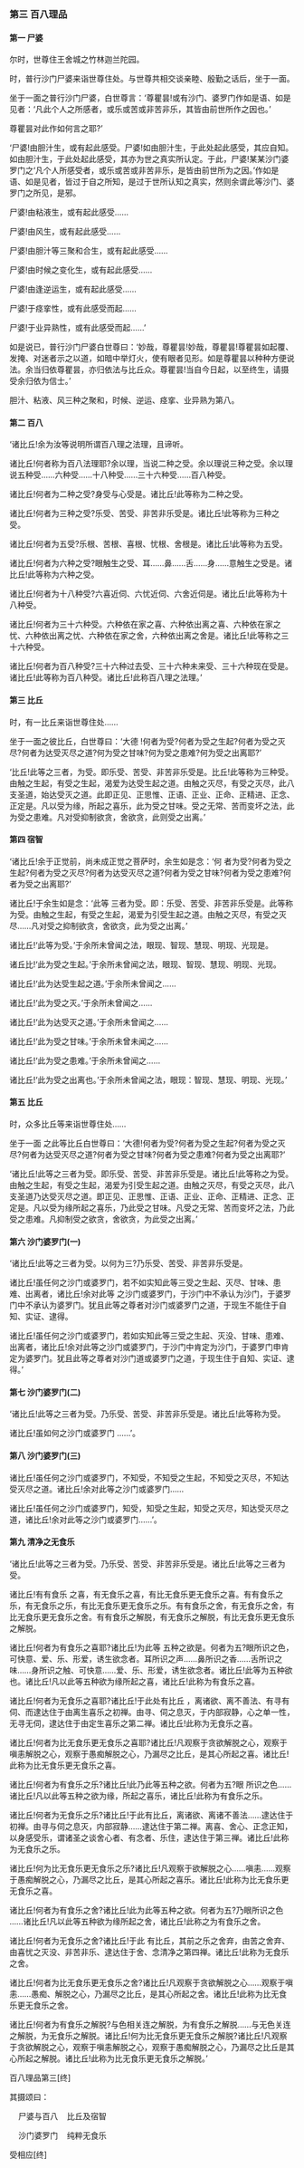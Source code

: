 ### 第三 百八理品

#### 第一 尸婆

尔时，世尊住王舍城之竹林迦兰陀园。

时，普行沙门尸婆来诣世尊住处。与世尊共相交谈亲睦、殷勤之话后，坐于一面。

坐于一面之普行沙门尸婆，白世尊言：‘尊瞿昙!或有沙门、婆罗门作如是语、如是见者：‘凡此个人之所感者，或乐或苦或非苦非乐，其皆由前世所作之因也。’

尊瞿昙对此作如何言之耶?’

‘尸婆!由胆汁生，或有起此感受。尸婆!如由胆汁生，于此处起此感受，其应自知。如由胆汁生，于此处起此感受，其亦为世之真实所认定。于此，尸婆!某某沙门婆罗门之‘凡个人所感受者，或乐或苦或非苦非乐，是皆由前世所为之因。’作如是语、如是见者，皆过于自之所知，是过于世所认知之真实，然则余谓此等沙门、婆罗门之所见，是邪。

尸婆!由粘液生，或有起此感受……

尸婆!由风生，或有起此感受……

尸婆!由胆汁等三聚和合生，或有起此感受……

尸婆!由时候之变化生，或有起此感受……

尸婆!由逢逆运生，或有起此感受……

尸婆!于痉挛性，或有此感受而起……

尸婆!于业异熟性，或有此感受而起……’

如是说已，普行沙门尸婆白世尊曰：‘妙哉，尊瞿昙!妙哉，尊瞿昙!尊瞿昙如起覆、发掩、对迷者示之以道，如暗中举灯火，使有眼者见形。如是尊瞿昙以种种方便说法。余当归依尊瞿昙，亦归依法与比丘众。尊瞿昙!当自今日起，以至终生，请摄受余归依为信士。’

胆汁、粘液、风三种之聚和，时候、逆运、痉挛、业异熟为第八。

#### 第二 百八

‘诸比丘!余为汝等说明所谓百八理之法理，且谛听。

诸比丘!何者称为百八法理耶?余以理，当说二种之受。余以理说三种之受。余以理说五种受……六种受……十八种受……三十六种受……百八种受。

诸比丘!何者为二种之受?身受与心受是。诸比丘!此等称为二种之受。

诸比丘!何者为三种之受?乐受、苦受、非苦非乐受是。诸比丘!此等称为三种之受。

诸比丘!何者为五受?乐根、苦根、喜根、忧根、舍根是。诸比丘!此等称为五受。

诸比丘!何者为六种之受?眼触生之受、耳……鼻……舌……身……意触生之受是。诸比丘!此等称为六种之受。

诸比丘!何者为十八种受?六喜近伺、六忧近伺、六舍近伺是。诸比丘!此等称为十八种受。

诸比丘!何者为三十六种受。六种依在家之喜、六种依出离之喜、六种依在家之忧、六种依出离之忧、六种依在家之舍，六种依出离之舍是。诸比丘!此等称之三十六种受。

诸比丘!何者为百八种受?三十六种过去受、三十六种未来受、三十六种现在受是。诸比丘!此等称为百八种受。诸比丘!此称百八理之法理。’

#### 第三 比丘

时，有一比丘来诣世尊住处……

坐于一面之彼比丘，白世尊曰：‘大德 !何者为受?何者为受之生起?何者为受之灭尽?何者为达受灭尽之道?何为受之甘味?何为受之患难?何为受之出离耶?’

‘比丘!此等之三者，为受。即乐受、苦受、非苦非乐受是。比丘!此等称为三种受。由触之生起，有受之生起，渴爱为达受生起之道。由触之灭尽，有受之灭尽，此八支圣道，始达受灭之道。此即正见、正思惟、正语、正业、正命、正精进、正念、正定是。凡以受为缘，所起之喜乐，此为受之甘味。受之无常、苦而变坏之法，此为受之患难。凡对受抑制欲贪，舍欲贪，此则受之出离。’

#### 第四 宿智

‘诸比丘!余于正觉前，尚未成正觉之菩萨时，余生如是念：‘何 者为受?何者为受之生起?何者为受之灭尽?何者为达受灭尽之道?何者为受之甘味?何者为受之患难?何者为受之出离耶?’

诸比丘!于余生如是念：‘此等 三者为受。即：乐受、苦受、非苦非乐受是。此等称为受。由触之生起，有受之生起，渴爱为引受生起之道。由触之灭尽，有受之灭尽……凡对受之抑制欲贪，舍欲贪，此为受之出离。’

诸比丘!‘此等为受。’于余所未曾闻之法，眼现、智现、慧现、明现、光现是。

诸丘比!‘此为受之生起。’于余所未曾闻之法，眼现、智现、慧现、明现、光现。

诸比丘!‘此为达受生起之道。’于余所未曾闻之……

诸比丘!‘此为受之灭。’于余所未曾闻之……

诸比丘!‘此为达受灭之道。’于余所未曾闻之……

诸比丘!‘此为受之甘味。’于余所未曾未闻之……

诸比丘!‘此为受之患难。’于余所未曾闻之……

诸比丘!‘此为受之出离也。’于余所未曾闻之法，眼现：智现、慧现、明现、光现。’

#### 第五 比丘

时，众多比丘等来诣世尊住处……

坐于一面 之此等比丘白世尊曰：‘大德!何者为受?何者为受之生起?何者为受之灭尽?何者为达受灭尽之道?何者为受之甘味?何者为受之患难?何者为受之出离耶?’

‘诸比丘!此等之三者为受。即乐受、苦受、非苦非乐受是。诸比丘!此等称之为受。由触之生起，有受之生起，渴爱为引受生起之道。由触之灭尽，有受之灭尽，此八支圣道乃达受灭尽之道。即正见、正思惟、正语、正业、正命、正精进、正念、正定是。凡以受为缘所起之喜乐，乃此受之甘味。凡受之无常、苦而变坏之法，乃此受之患难。凡抑制受之欲贪，舍欲贪，为此受之出离。’

#### 第六 沙门婆罗门(一)

‘诸比丘!此等之三者为受。以何为三?乃乐受、苦受、非苦非乐受是。

诸比丘!虽任何之沙门或婆罗门，若不如实知此等三受之生起、灭尽、甘味、患难、出离者，诸比丘!余对此等 之沙门或婆罗门，于沙门中不承认为沙门，于婆罗门中不承认为婆罗门。犹且此等之尊者对沙门或婆罗门之道，于现生不能住于自知、实证、逮得。

诸比丘!虽任何之沙门或婆罗门，若如实知此等三受之生起、灭没、甘味、患难、出离者，诸比丘!余对此等之沙门或婆罗门，于沙门中肯定为沙门，于婆罗门申肯定为婆罗门。犹且此等之尊者对沙门道或婆罗门之道，于现生住于自知、实证、逮得。’

#### 第七 沙门婆罗门(二)

‘诸比丘!此等之三者为受。乃乐受、苦受、非苦非乐受是。诸比丘!此等称为受。

诸比丘!虽如何之沙门或婆罗门 ……’。

#### 第八 沙门婆罗门(三)

诸比丘!虽任何之沙门或婆罗门，不知受，不知受之生起，不知受之灭尽，不知达受灭尽之道。诸比丘!余对此等之沙门或婆罗门……

诸比丘!虽任何之沙门或婆罗门，知受，知受之生起，知受之灭尽，知达受灭尽之道，诸比丘!余对此等之沙门或婆罗门……’。

#### 第九 清净之无食乐

‘诸比丘!此等之三者为受。乃乐受、苦受、非苦非乐受是。诸比丘!此等之三者为受。

诸比丘!有有食乐 之喜，有无食乐之喜，有比无食乐更无食乐之喜。有有食乐之乐，有无食乐之乐，有比无食乐更无食乐之乐。有有食乐之舍，有无食乐之舍，有比无食乐更无食乐之舍。有有食乐之解脱，有无食乐之解脱，有比无食乐更无食乐之解脱。

诸比丘!何者为有食乐之喜耶?诸比丘!为此等 五种之欲是。何者为五?眼所识之色，可快意、爱、乐、形爱，诱生欲念者。耳所识之声……鼻所识之香……舌所识之味……身所识之触、可快意……爱、乐、形爱，诱生欲念者。诸比丘!此等为五种欲也。诸比丘!凡以此等五种欲为缘所起之喜，诸比丘!此称为有食乐之喜。

诸比丘!何者为无食乐之喜耶?诸比丘!于此处有比丘 ，离诸欲、离不善法、有寻有伺、而逮达住于由离生喜乐之初禅。由寻、伺之息灭，于内部寂静，心之单一性，无寻无伺，逮达住于由定生喜乐之第二禅。诸比丘!此称为无食乐之喜。

诸比丘!何者为比无食乐更无食乐之喜耶?诸比丘!凡观察于贪欲解脱之心，观察于嗔恚解脱之心，观察于愚痴解脱之心，乃漏尽之比丘，是其心所起之喜。诸比丘!此称为比无食乐更无食乐之喜。

诸比丘!何者为有食乐之乐?诸比丘!此乃此等五种之欲。何者为五?眼 所识之色……诸比丘!凡以此等五种之欲为缘，所起之喜乐，诸比丘!此称为有食乐之乐。

诸比丘!何者为无食乐之乐?诸比丘!于此有比丘，离诸欲、离诸不善法……逮达住于初禅。由寻与伺之息灭，内部寂静……逮达住于第二禅。离喜、舍心、正念正知，以身感受乐，谓诸圣之谈舍心者、有念者、乐住，逮达住于第三禅。诸比丘!此称为无食乐之乐。

诸比丘!何为比无食乐更无食乐之乐?诸比丘!凡观察于欲解脱之心……嗔恚……观察于愚痴解脱之心，乃漏尽之比丘，是其心所起之喜乐。诸比丘!此称为比无食乐更无食乐之喜。

诸比丘!何者为有食乐之舍?诸比丘!此为此等五种之欲。何者为五?乃眼所识之色 ……诸比丘!凡以此等五种欲为缘所起之舍，诸比丘!此称之为有食乐之舍。

诸比丘!何者为无食乐之舍?诸比丘!于此 有比丘，其前之乐之舍弃，由苦之舍弃、由喜忧之灭没、非苦非乐、逮达住于舍、念清净之第四禅。诸比丘!此称为无食乐之舍。

诸比丘!何者为比无食乐更无食乐之舍?诸比丘!凡观察于贪欲解脱之心……观察于嗔恚……愚痴、解脱之心，乃漏尽之比丘，是其心所起之舍。诸比丘!此称为比无食乐更无食乐之舍。

诸比丘!何者为有食乐之解脱?与色相关连之解脱，为有食乐之解脱……与无色关连之解脱，为无食乐之解脱。诸比丘!何为比无食乐更无食乐之解脱?诸比丘!凡观察于贪欲解脱之心，观察于嗔恚解脱之心，观察于愚痴解脱之心，乃漏尽之比丘是其心所起之解脱。诸比丘!此称为比无食乐更无食乐之解脱。’

百八理品第三[终]

其摄颂曰：

&nbsp;&nbsp;&nbsp;&nbsp;尸婆与百八&nbsp;&nbsp;&nbsp;&nbsp;比丘及宿智

&nbsp;&nbsp;&nbsp;&nbsp;沙门婆罗门&nbsp;&nbsp;&nbsp;&nbsp;纯粹无食乐

受相应[终]
